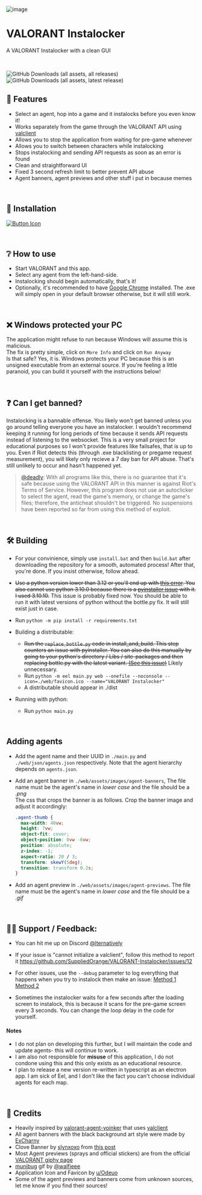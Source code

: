 
![image](https://github.com/SuppliedOrange/VALORANT-Instalocker/assets/70258998/000c238b-c72e-4682-abc6-90fca7d2cbda)

# VALORANT Instalocker
A VALORANT Instalocker with a clean GUI

<br>

![GitHub Downloads (all assets, all releases)](https://img.shields.io/github/downloads/SuppliedOrange/VALORANT-Instalocker/total?style=flat-square&label=Total%20Downloads&color=brown)
![GitHub Downloads (all assets, latest release)](https://img.shields.io/github/downloads/SuppliedOrange/VALORANT-Instalocker/latest/total?style=flat-square&label=People%20using%20the%20latest%20release&color=brown)

## 🎡 Features

- Select an agent, hop into a game and it instalocks before you even know it!
- Works separately from the game through the VALORANT API using [valclient](https://github.com/colinhartigan/valclient.py)
- Allows you to stop the application from waiting for pre-game whenever
- Allows you to switch between characters while instalocking
- Stops instalocking and sending API requests as soon as an error is found
- Clean and straightforward UI
- Fixed 3 second refresh limit to better prevent API abuse
- Agent banners, agent previews and other stuff i put in because memes

<br>

## 📩 Installation
[Link]: https://github.com/SuppliedOrange/VALORANT-Instalocker/releases/latest 'Latest Release'
[Button Icon]: https://img.shields.io/badge/Releases-EF2D5E?style=for-the-badge&logoColor=white&logo=DocuSign
[![Button Icon]][Link]


<br>

## ❔ How to use

- Start VALORANT and this app.
- Select any agent from the left-hand-side.
- Instalocking should begin automatically, that's it!
- Optionally, it's recommended to have [Google Chrome](https://www.google.com/intl/en_in/chrome/) installed. The .exe will simply open in your default browser otherwise, but it will still work.

<br>

## ❌ Windows protected your PC
The application might refuse to run because Windows will assume this is malicious.
<br>
The fix is pretty simple, click on `More Info` and click on `Run Anyway`
<br>
Is that safe? Yes, it is. Windows protects your PC because this is an unsigned executable from an external source. If you're feeling a little paranoid, you can build it yourself with the instructions below!

<br>

## ❓ Can I get banned?
Instalocking is a bannable offense. You likely won't get banned unless you go around telling everyone you have an instalocker. I wouldn't recommend keeping it running for long periods of time because it sends API requests instead of listening to the websocket. This is a very small project for educational purposes so I won't provide features like failsafes, that is up to you. Even if Riot detects this (through .exe blacklisting or pregame request measurement), you will likely only recieve a 7 day ban for API abuse. That's still unlikely to occur and hasn't happened yet.

> [@deadly](https://github.com/deadly): With all programs like this, there is no guarantee that it's safe because using the VALORANT API in this manner is against Riot's Terms of Service. However, this program does not use an autoclicker to select the agent, read the game's memory, or change the game's files; therefore, the anticheat shouldn't be triggered. No suspensions have been reported so far from using this method of exploit.

<br>

## 🛠 Building 

- For your convinience, simply use `install.bat` and then `build.bat` after downloading the repository for a smooth, automated process! After that, you're done. If you insist otherwise, follow ahead.

- ~~Use a python version lower than 3.12 or you'll end up with [this error](https://stackoverflow.com/questions/77232001/python-eel-module-unable-to-use-import-bottle-ext-websocket-as-wbs-modulenotfoun). You also cannot use python 3.10.0 because there is a [pyinstaller issue](https://github.com/pyinstaller/pyinstaller/issues/6301) with it. I used 3.10.10.~~ This issue is probably fixed now. You should be able to run it with latest versions of python without the bottle.py fix. It will still exist just in case.

- Run `python -m pip install -r requirements.txt`

- Building a distributable:
    <br>
    - ~~Run the `replace_bottle.py` code in install_and_build. This step counters an issue with pyinstaller. You can also do this manually by going to your python's directory / Libs / site-packages and then replacing bottle.py with the latest variant. [(See this issue)](https://github.com/SuppliedOrange/VALORANT-Instalocker/issues/3)~~ Likely unnecessary.
    - Run `python -m eel main.py web --onefile --noconsole --icon=./web/favicon.ico --name="VALORANT Instalocker"`
    - A distributable should appear in ./dist

- Running with python: 
    <br>
    - Run `python main.py`

<br>

## Adding agents

- Add the agent name and their UUID in `./main.py` and `./web/json/agents.json` respectively. Note that the agent hierarchy depends on `agents.json`.

- Add an agent banner in `./web/assets/images/agent-banners`, The file name must be the agent's name in *lower case* and the file should be a *.png* <br>
  The css that crops the banner is as follows. Crop the banner image and adjust it accordingly:
  ```css
  .agent-thumb {
    max-width: 40vw;
    height: 7vw;
    object-fit: cover;
    object-position: 0vw -6vw;
    position: absolute;
    z-index: -1;
    aspect-ratio: 20 / 3;
    transform: skewY(5deg);
    transition: transform 0.2s;
  }
  ```

- Add an agent preview in `./web/assets/images/agent-previews`. The file name must be the agent's name in *lower case* and the file should be a *.gif*

<br>

## 🤷‍♀️ Support / Feedback:

- You can hit me up on Discord [@lternatively](https://discord.com/users/735322421862727760)

- If your issue is "cannot initialize a valclient", follow this method to report it https://github.com/SuppliedOrange/VALORANT-Instalocker/issues/12

- For other issues, use the `--debug` parameter to log everything that happens when you try to instalock then make an issue:
  [Method 1](https://i.imgur.com/InEbwdz.mp4) [Method 2](https://i.imgur.com/R5ElrrP.png) <br>
  
- Sometimes the instalocker waits for a few seconds after the loading screen to instalock, this is because it scans for the pre-game screen every 3 seconds. You can change the loop delay in the code for yourself.

#### Notes
+ I do not plan on developing this further, but I will maintain the code and update agents- this will continue to work.
+ I am also not responsible for **misuse** of this application, I do not condone using this and this only exists as an educational resource.
+ I plan to release a new version re-written in typescript as an electron app. I am sick of Eel, and I don't like the fact you can't choose individual agents for each map.

<br>

## 📰 Credits

- Heavily inspired by [valorant-agent-yoinker](https://github.com/deadly/valorant-agent-yoinker) that uses [valclient](https://github.com/colinhartigan/valclient.py)
- All agent banners with the black background art style were made by [ExCharny](https://www.deviantart.com/excharny)
- Clove Banner by [slynxoxo](https://twitter.com/slynxoxo/) from [this post](https://twitter.com/slynxoxo/status/1771862541850861971)
- Most Agent previews (sprays and official stickers) are from the official [VALORANT giphy page](https://giphy.com/playvalorant)
- [munibug](https://www.twitch.tv/munibug) gif by [@walfieee](https://twitter.com/walfieee)
- Application Icon and Favicon by [u/Odeuo](https://www.reddit.com/user/Odeuo/)
- Some of the agent previews and banners come from unknown sources, let me know if you find their sources!
